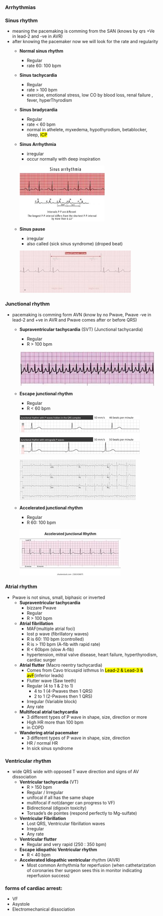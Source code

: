 ### Arrhythmias

### Sinus rhythm
- meaning the pacemaking is comming from the SAN (knows by qrs +Ve in lead-2 and -ve in AVR)
- after knowing the pacemaker now we will look for the rate and regularity
    - **Normal sinus rhythm**
        - Regular
        - rate 60: 100 bpm
    - **Sinus tachycardia**
        - Regular
        - rate > 100 bpm
        - exercise, emotional stress, low CO by blood loss, renal failure , fever, hyperThyrodism
    - **Sinus bradycardia**
        - Regular
        - rate < 60 bpm
        - normal in athelete, myxedema, hypothyrodism, betablocker, sleep, <mark>ICP</mark>
    - **Sinus Arrhythmia**
        - irregular
        - occur normally with deep inspiration

        ![](./imgs/sinus-arrhythmias.jpg)
    - **Sinus pause**
        - irregular
        - also called (sick sinus syndrome) (droped beat)
        
        ![](./imgs/sinus-pause.jpg)

### Junctional rhythm
- pacemaking is comming form AVN (know by no Pwave, Pwave -ve in lead-2 and +ve in AVR and Pwave comes after or before QRS)
    - **Supraventricular tachycardia** (SVT) (Junctional tachycardia)
        - Regular
        - R > 100 bpm

        ![](./imgs/SVT.jpg)

    - **Escape junctional rhythm**
        - Regular
        - R < 60 bpm

        ![](./imgs/EJR.png)

        ![](./imgs/EJR2.jpg)

    - **Accelerated junctional rhythm**
        - Regular
        - R 60: 100 bpm

        ![](./imgs/AJR.jpg)

### Atrial rhythm
- Pwave is not sinus, small, biphasic or inverted
    - **Supraventricular tachycardia**
        - bizzare Pwave
        - Regular
        - R > 100 bpm
    - **Atrial fibrillation**
        - MAF(multiple atrial foci)
        - lost p wave (fibrillatory waves)
        - R is 60: 110 bpm (controlled)
        - R is > 110 bpm (A-fib with rapid rate)
        - R < 60bpm (slow A-fib)
        - hypertension, mitral valve disease, heart failure, hyperthyrodism, cardiac surger
    - **Atrial flutter** (Macro reentry tachycardia)
        - Comes from Cavo tricuspid isthmus
        In <mark>Lead-2 & Lead-3 & avF</mark>(inferior leads)
        - Flutter wave (Saw teeth)
        - Regular (4 to 1 & 2 to 1)
            - 4 to 1 (4-Pwaves then 1 QRS)
            - 2 to 1 (2-Pwaves then 1 QRS)
        - Irregular (Variable block)
        - Any rate
    - **Multifocal atrial tachycardia**
        - 3 different types of P wave in shape, size, direction or more
        - High HR more than 100 bpm
        - in COPD
    - **Wandering atrial pacemaker**
        - 3 different types of P wave in shape, size, direction
        -  HR / normal HR
        - In sick sinus syndrome

### Ventricular rhythm
- wide QRS wide with opposed T wave direction and signs of AV dissociation
    - **Ventricular tachycardia** (VT)
        - R > 150 bpm
        - Regular / Irregular
        - unifocal if all has the same shape
        - multifocal if not(danger can progress to VF)
        - Bidirectional (digoxin toxicity)
        - Torsade’s de pointes (respond perfectly to Mg-sulfate)
    - **Ventricular Fibrillation**
        - Lost QRS, Ventricular fibrillation waves
        - Irregular
        - Any rate
    - **Ventricular flutter**
        - Regular and very rapid (250 : 350 bpm)
    - **Escape idiopathic Ventricular rhythm**
        - R < 40 bpm
    - **Accelerated Idiopathic ventricular** rhythm (AIVR)
        - Most common Arrhythmia for reperfusion (when cathetarization of coronaries ther surgeon sees this in monitor indicating reperfusion success)

### forms of cardiac arrest:
- VF
- Asystole 
- Electromechanical dissociation

